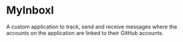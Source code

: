 # MyInboxl
A custom application to track, send and receive messages where the accounts on the application are linked to their GitHub accounts.
